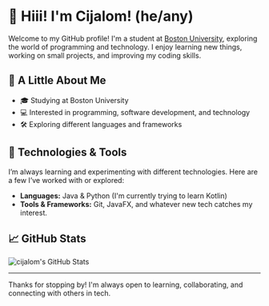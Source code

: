 # 👋 Hiii! I'm Cijalom! (he/any)

Welcome to my GitHub profile! I'm a student at [Boston University](https://www.bu.edu), exploring the world of programming and technology. I enjoy learning new things, working on small projects, and improving my coding skills.

## 🌱 A Little About Me

- 🎓 Studying at Boston University  
- 💻 Interested in programming, software development, and technology  
- 🛠 Exploring different languages and frameworks   

## 🚀 Technologies & Tools

I’m always learning and experimenting with different technologies. Here are a few I’ve worked with or explored:  

- **Languages:** Java & Python (I'm currently trying to learn Kotlin)
- **Tools & Frameworks:** Git, JavaFX, and whatever new tech catches my interest.  

## 📈 GitHub Stats

![cijalom's GitHub Stats](https://github-readme-stats.vercel.app/api?username=yourusername&show_icons=true&hide_title=true&count_private=true)

---

Thanks for stopping by! I'm always open to learning, collaborating, and connecting with others in tech.
